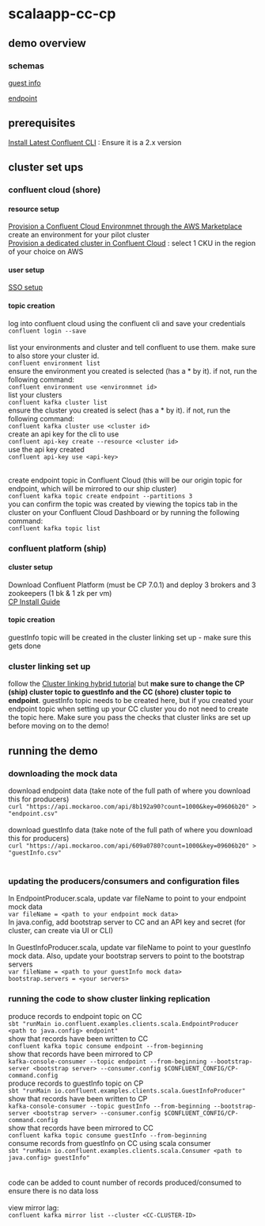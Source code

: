 # scalaapp-cc-cp

## demo overview 

### schemas 

[guest info](https://www.mockaroo.com/609a0780) 

[endpoint](https://www.mockaroo.com/8b192a90)

## prerequisites

[Install Latest Confluent CLI](https://docs.confluent.io/confluent-cli/current/install.html) : Ensure it is a 2.x version

## cluster set ups 

### confluent cloud (shore)

#### resource setup 
[Provision a Confluent Cloud Environmnet through the AWS Marketplace](https://docs.confluent.io/cloud/current/billing/ccloud-aws-payg.html) <br />
create an environment for your pilot cluster <br /> 
[Provision a dedicated cluster in Confluent Cloud](https://docs.confluent.io/cloud/current/clusters/create-cluster.html) : select 1 CKU in the region of your choice on AWS <br />


#### user setup 
[SSO setup](https://docs.confluent.io/cloud/current/access-management/authenticate/sso/sso.html) <br />

#### topic creation

log into confluent cloud using the confluent cli and save your credentials <br />
`confluent login --save` <br /> <br />
list your environments and cluster and tell confluent to use them. make sure to also store your cluster id. <br />
`confluent environment list` <br />
ensure the environment you created is selected (has a * by it). if not, run the following command: <br />
`confluent environment use <environmnet id>` <br />
list your clusters <br />
`confluent kafka cluster list` <br />
ensure the cluster you created is select (has a * by it). if not, run the following command: <br /> 
`confluent kafka cluster use <cluster id>` <br />
create an api key for the cli to use <br />
`confluent api-key create --resource <cluster id>` <br />
use the api key created <br /> 
`confluent api-key use <api-key>` <br /> <br />

create endpoint topic in Confluent Cloud (this will be our origin topic for endpoint, which will be mirrored to our ship cluster) <br /> 
`confluent kafka topic create endpoint --partitions 3` <br /> 
you can confirm the topic was created by viewing the topics tab in the cluster on your Confluent Cloud Dashboard or by running the following command: <br />
`confluent kafka topic list` <br /> 

### confluent platform (ship) 

#### cluster setup 

Download Confluent Platform (must be CP 7.0.1) and deploy 3 brokers and 3 zookeepers (1 bk & 1 zk per vm) <br />
[CP Install Guide](https://docs.confluent.io/platform/current/installation/installing_cp/overview.html)

#### topic creation 

guestInfo topic will be created in the cluster linking set up - make sure this gets done <br />

### cluster linking set up 

follow the [Cluster linking hybrid tutorial](https://docs.confluent.io/platform/current/multi-dc-deployments/cluster-linking/hybrid-cp.html) but **make sure to change the CP (ship) cluster topic to guestInfo and the CC (shore) cluster topic to endpoint**. guestInfo topic needs to be created here, but if you created your endpoint topic when setting up your CC cluster you do not need to create the topic here. Make sure you pass the checks that cluster links are set up before moving on to the demo! 

## running the demo 

### downloading the mock data 

download endpoint data (take note of the full path of where you download this for producers) <br />
`curl "https://api.mockaroo.com/api/8b192a90?count=1000&key=09606b20" > "endpoint.csv"` <br /> <br /> 
download guestInfo data (take note of the full path of where you download this for producers) <br /> 
`curl "https://api.mockaroo.com/api/609a0780?count=1000&key=09606b20" > "guestInfo.csv"` <br /> <br /> 

### updating the producers/consumers and configuration files 

In EndpointProducer.scala, update var fileName to point to your endpoint mock data <br /> 
`var fileName = <path to your endpoint mock data>` <br /> 
In java.config, add bootstrap server to CC and an API key and secret (for cluster, can create via UI or CLI) <br /> 
<br /> 
In GuestInfoProducer.scala, update var fileName to point to your guestInfo mock data. Also, update your bootstrap servers to point to the bootstrap servers <br /> 
`var fileName = <path to your guestInfo mock data>` <br /> 
`bootstrap.servers = <your servers>` <br /> 

### running the code to show cluster linking replication 

produce records to endpoint topic on CC <br />
`sbt "runMain io.confluent.examples.clients.scala.EndpointProducer <path to java.config> endpoint"` <br />
show that records have been written to CC <br /> 
`confluent kafka topic consume endpoint --from-beginning` <br />
show that records have been mirrored to CP <br /> 
`kafka-console-consumer --topic endpoint --from-beginning --bootstrap-server <bootstrap server> --consumer.config $CONFLUENT_CONFIG/CP-command.config` <br />
produce records to guestInfo topic on CP <br /> 
`sbt "runMain io.confluent.examples.clients.scala.GuestInfoProducer"` <br />
show that records have been written to CP <br /> 
`kafka-console-consumer --topic guestInfo --from-beginning --bootstrap-server <bootstrap server> --consumer.config $CONFLUENT_CONFIG/CP-command.config` <br />
show that records have been mirrored to CC <br /> 
`confluent kafka topic consume guestInfo --from-beginning` <br /> 
consume records from guestInfo on CC using scala consumer <br /> 
`sbt "runMain io.confluent.examples.clients.scala.Consumer <path to java.config> guestInfo"` <br /> 
<br /> <br /> 
code can be added to count number of records produced/consumed to ensure there is no data loss <br /> 
<br /> 
view mirror lag: <br /> 
`confluent kafka mirror list --cluster <CC-CLUSTER-ID>`








